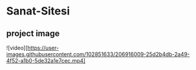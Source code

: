 # Sanat-Sitesi

## project image

![video][https://user-images.githubusercontent.com/102851633/206916009-25d2b4db-2a49-4f52-a1b0-5de32a1e7cec.mp4]
